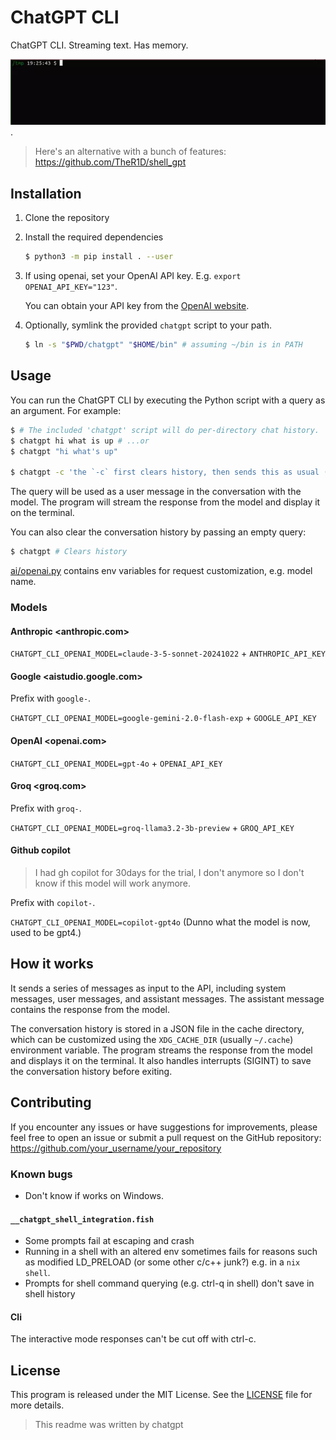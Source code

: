 # ChatGPT CLI

ChatGPT CLI. Streaming text. Has memory.

![Example](scripts/assets/screencast.webp).

> Here's an alternative with a bunch of features: https://github.com/TheR1D/shell_gpt

## Installation

1. Clone the repository

2. Install the required dependencies

   ```sh
   $ python3 -m pip install . --user
   ```

3. If using openai, set your OpenAI API key. E.g. `export OPENAI_API_KEY="123"`.

   You can obtain your API key from the [OpenAI website](https://platform.openai.com/account/api-keys).

4. Optionally, symlink the provided `chatgpt` script to your path.

   ```sh
   $ ln -s "$PWD/chatgpt" "$HOME/bin" # assuming ~/bin is in PATH
   ```

## Usage

You can run the ChatGPT CLI by executing the Python script with a query as an argument. For example:

```sh
$ # The included 'chatgpt' script will do per-directory chat history.
$ chatgpt hi what is up # ...or
$ chatgpt "hi what's up"

$ chatgpt -c 'the `-c` first clears history, then sends this as usual (without history).'
```

The query will be used as a user message in the conversation with the model. The program will stream the response from the model and display it on the terminal.

You can also clear the conversation history by passing an empty query:

```sh
$ chatgpt # Clears history
```

[ai/openai.py](ai/openai.py) contains env variables for request customization, e.g. model name.

### Models

#### Anthropic <anthropic.com>

`CHATGPT_CLI_OPENAI_MODEL=claude-3-5-sonnet-20241022` + `ANTHROPIC_API_KEY`

#### Google <aistudio.google.com>

Prefix with `google-`.

`CHATGPT_CLI_OPENAI_MODEL=google-gemini-2.0-flash-exp` + `GOOGLE_API_KEY`

#### OpenAI <openai.com>

`CHATGPT_CLI_OPENAI_MODEL=gpt-4o` + `OPENAI_API_KEY`

#### Groq <groq.com>

Prefix with `groq-`.

`CHATGPT_CLI_OPENAI_MODEL=groq-llama3.2-3b-preview` + `GROQ_API_KEY`

#### Github copilot

> I had gh copilot for 30days for the trial, I don't anymore so I don't know if this model will work anymore.

Prefix with `copilot-`.

`CHATGPT_CLI_OPENAI_MODEL=copilot-gpt4o` (Dunno what the model is now, used to be gpt4.)

## How it works

It sends a series of messages as input to the API, including system messages, user messages, and assistant messages. The assistant message contains the response from the model.

The conversation history is stored in a JSON file in the cache directory, which can be customized using the `XDG_CACHE_DIR` (usually `~/.cache`) environment variable. The program streams the response from the model and displays it on the terminal. It also handles interrupts (SIGINT) to save the conversation history before exiting.

## Contributing

If you encounter any issues or have suggestions for improvements, please feel free to open an issue or submit a pull request on the GitHub repository: https://github.com/your_username/your_repository

### Known bugs

- Don't know if works on Windows.

#### `__chatgpt_shell_integration.fish`

- Some prompts fail at escaping and crash
- Running in a shell with an altered env sometimes fails for reasons
  such as modified LD_PRELOAD (or some other c/c++ junk?)
  e.g. in a `nix shell`.
- Prompts for shell command querying (e.g. ctrl-q in shell) don't save in shell history

#### Cli

The interactive mode responses can't be cut off with ctrl-c.

## License

This program is released under the MIT License. See the [LICENSE](https://github.com/your_username/your_repository/blob/main/LICENSE) file for more details.

> This readme was written by chatgpt
